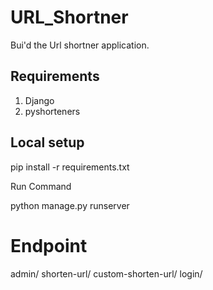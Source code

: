 # URL_Shortner

Bui'd the Url shortner application.

## Requirements

1. Django
2. pyshorteners

## Local setup

pip install -r requirements.txt

Run Command

python manage.py runserver

# Endpoint

admin/
shorten-url/
custom-shorten-url/
login/
